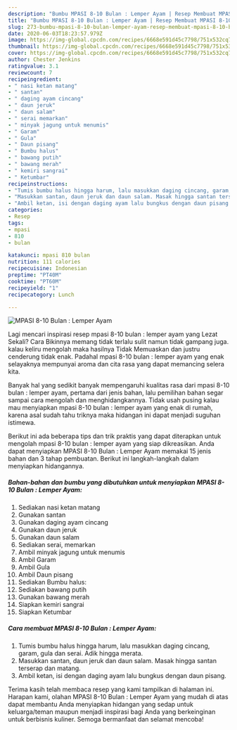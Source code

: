 ```yaml
---
description: "Bumbu MPASI 8-10 Bulan : Lemper Ayam | Resep Membuat MPASI 8-10 Bulan : Lemper Ayam Yang Enak Dan Mudah"
title: "Bumbu MPASI 8-10 Bulan : Lemper Ayam | Resep Membuat MPASI 8-10 Bulan : Lemper Ayam Yang Enak Dan Mudah"
slug: 273-bumbu-mpasi-8-10-bulan-lemper-ayam-resep-membuat-mpasi-8-10-bulan-lemper-ayam-yang-enak-dan-mudah
date: 2020-06-03T18:23:57.979Z
image: https://img-global.cpcdn.com/recipes/6668e591d45c7798/751x532cq70/mpasi-8-10-bulan-lemper-ayam-foto-resep-utama.jpg
thumbnail: https://img-global.cpcdn.com/recipes/6668e591d45c7798/751x532cq70/mpasi-8-10-bulan-lemper-ayam-foto-resep-utama.jpg
cover: https://img-global.cpcdn.com/recipes/6668e591d45c7798/751x532cq70/mpasi-8-10-bulan-lemper-ayam-foto-resep-utama.jpg
author: Chester Jenkins
ratingvalue: 3.1
reviewcount: 7
recipeingredient:
- " nasi ketan matang"
- " santan"
- " daging ayam cincang"
- " daun jeruk"
- " daun salam"
- " serai memarkan"
- " minyak jagung untuk menumis"
- " Garam"
- " Gula"
- " Daun pisang"
- " Bumbu halus"
- " bawang putih"
- " bawang merah"
- " kemiri sangrai"
- " Ketumbar"
recipeinstructions:
- "Tumis bumbu halus hingga harum, lalu masukkan daging cincang, garam, gula dan serai. Adik hingga merata."
- "Masukkan santan, daun jeruk dan daun salam. Masak hingga santan terserap dan matang."
- "Ambil ketan, isi dengan daging ayam lalu bungkus dengan daun pisang."
categories:
- Resep
tags:
- mpasi
- 810
- bulan

katakunci: mpasi 810 bulan 
nutrition: 111 calories
recipecuisine: Indonesian
preptime: "PT40M"
cooktime: "PT60M"
recipeyield: "1"
recipecategory: Lunch

---
```



![MPASI 8-10 Bulan : Lemper Ayam](https://img-global.cpcdn.com/recipes/6668e591d45c7798/751x532cq70/mpasi-8-10-bulan-lemper-ayam-foto-resep-utama.jpg)

Lagi mencari inspirasi resep mpasi 8-10 bulan : lemper ayam yang Lezat Sekali? Cara Bikinnya memang tidak terlalu sulit namun tidak gampang juga. kalau keliru mengolah maka hasilnya Tidak Memuaskan dan justru cenderung tidak enak. Padahal mpasi 8-10 bulan : lemper ayam yang enak selayaknya mempunyai aroma dan cita rasa yang dapat memancing selera kita.



Banyak hal yang sedikit banyak mempengaruhi kualitas rasa dari mpasi 8-10 bulan : lemper ayam, pertama dari jenis bahan, lalu pemilihan bahan segar sampai cara mengolah dan menghidangkannya. Tidak usah pusing kalau mau menyiapkan mpasi 8-10 bulan : lemper ayam yang enak di rumah, karena asal sudah tahu triknya maka hidangan ini dapat menjadi suguhan istimewa.


Berikut ini ada beberapa tips dan trik praktis yang dapat diterapkan untuk mengolah mpasi 8-10 bulan : lemper ayam yang siap dikreasikan. Anda dapat menyiapkan MPASI 8-10 Bulan : Lemper Ayam memakai 15 jenis bahan dan 3 tahap pembuatan. Berikut ini langkah-langkah dalam menyiapkan hidangannya.

<!--inarticleads1-->

##### Bahan-bahan dan bumbu yang dibutuhkan untuk menyiapkan MPASI 8-10 Bulan : Lemper Ayam:

1. Sediakan  nasi ketan matang
1. Gunakan  santan
1. Gunakan  daging ayam cincang
1. Gunakan  daun jeruk
1. Gunakan  daun salam
1. Sediakan  serai, memarkan
1. Ambil  minyak jagung untuk menumis
1. Ambil  Garam
1. Ambil  Gula
1. Ambil  Daun pisang
1. Sediakan  Bumbu halus:
1. Sediakan  bawang putih
1. Gunakan  bawang merah
1. Siapkan  kemiri sangrai
1. Siapkan  Ketumbar




<!--inarticleads2-->

##### Cara membuat MPASI 8-10 Bulan : Lemper Ayam:

1. Tumis bumbu halus hingga harum, lalu masukkan daging cincang, garam, gula dan serai. Adik hingga merata.
1. Masukkan santan, daun jeruk dan daun salam. Masak hingga santan terserap dan matang.
1. Ambil ketan, isi dengan daging ayam lalu bungkus dengan daun pisang.




Terima kasih telah membaca resep yang kami tampilkan di halaman ini. Harapan kami, olahan MPASI 8-10 Bulan : Lemper Ayam yang mudah di atas dapat membantu Anda menyiapkan hidangan yang sedap untuk keluarga/teman maupun menjadi inspirasi bagi Anda yang berkeinginan untuk berbisnis kuliner. Semoga bermanfaat dan selamat mencoba!

